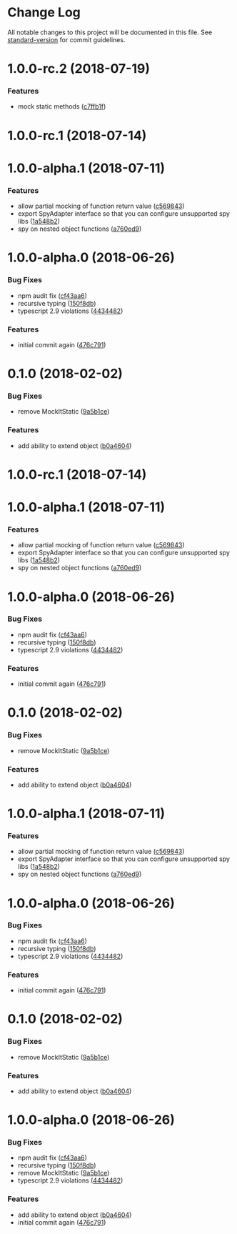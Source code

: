 # Change Log

All notable changes to this project will be documented in this file. See [standard-version](https://github.com/conventional-changelog/standard-version) for commit guidelines.

<a name="1.0.0-rc.2"></a>
# 1.0.0-rc.2 (2018-07-19)


### Features

* mock static methods ([c7ffb1f](https://github.com/ike18t/ts-mockery/commit/c7ffb1f))



<a name="1.0.0-rc.1"></a>
# 1.0.0-rc.1 (2018-07-14)



<a name="1.0.0-alpha.1"></a>
# 1.0.0-alpha.1 (2018-07-11)


### Features

* allow partial mocking of function return value ([c569843](https://github.com/ike18t/ts-mockery/commit/c569843))
* export SpyAdapter interface so that you can configure unsupported spy libs ([1a548b2](https://github.com/ike18t/ts-mockery/commit/1a548b2))
* spy on nested object functions ([a760ed9](https://github.com/ike18t/ts-mockery/commit/a760ed9))



<a name="1.0.0-alpha.0"></a>
# 1.0.0-alpha.0 (2018-06-26)


### Bug Fixes

* npm audit fix ([cf43aa6](https://github.com/ike18t/ts-mockery/commit/cf43aa6))
* recursive typing ([150f8db](https://github.com/ike18t/ts-mockery/commit/150f8db))
* typescript 2.9 violations ([4434482](https://github.com/ike18t/ts-mockery/commit/4434482))


### Features

* initial commit again ([476c791](https://github.com/ike18t/ts-mockery/commit/476c791))



<a name="0.1.0"></a>
# 0.1.0 (2018-02-02)


### Bug Fixes

* remove MockItStatic ([9a5b1ce](https://github.com/ike18t/ts-mockery/commit/9a5b1ce))


### Features

* add ability to extend object ([b0a4604](https://github.com/ike18t/ts-mockery/commit/b0a4604))



<a name="1.0.0-rc.1"></a>
# 1.0.0-rc.1 (2018-07-14)



<a name="1.0.0-alpha.1"></a>
# 1.0.0-alpha.1 (2018-07-11)


### Features

* allow partial mocking of function return value ([c569843](https://github.com/ike18t/ts-mockery/commit/c569843))
* export SpyAdapter interface so that you can configure unsupported spy libs ([1a548b2](https://github.com/ike18t/ts-mockery/commit/1a548b2))
* spy on nested object functions ([a760ed9](https://github.com/ike18t/ts-mockery/commit/a760ed9))



<a name="1.0.0-alpha.0"></a>
# 1.0.0-alpha.0 (2018-06-26)


### Bug Fixes

* npm audit fix ([cf43aa6](https://github.com/ike18t/ts-mockery/commit/cf43aa6))
* recursive typing ([150f8db](https://github.com/ike18t/ts-mockery/commit/150f8db))
* typescript 2.9 violations ([4434482](https://github.com/ike18t/ts-mockery/commit/4434482))


### Features

* initial commit again ([476c791](https://github.com/ike18t/ts-mockery/commit/476c791))



<a name="0.1.0"></a>
# 0.1.0 (2018-02-02)


### Bug Fixes

* remove MockItStatic ([9a5b1ce](https://github.com/ike18t/ts-mockery/commit/9a5b1ce))


### Features

* add ability to extend object ([b0a4604](https://github.com/ike18t/ts-mockery/commit/b0a4604))



<a name="1.0.0-alpha.1"></a>
# 1.0.0-alpha.1 (2018-07-11)


### Features

* allow partial mocking of function return value ([c569843](https://github.com/ike18t/ts-mockery/commit/c569843))
* export SpyAdapter interface so that you can configure unsupported spy libs ([1a548b2](https://github.com/ike18t/ts-mockery/commit/1a548b2))
* spy on nested object functions ([a760ed9](https://github.com/ike18t/ts-mockery/commit/a760ed9))



<a name="1.0.0-alpha.0"></a>
# 1.0.0-alpha.0 (2018-06-26)


### Bug Fixes

* npm audit fix ([cf43aa6](https://github.com/ike18t/ts-mockery/commit/cf43aa6))
* recursive typing ([150f8db](https://github.com/ike18t/ts-mockery/commit/150f8db))
* typescript 2.9 violations ([4434482](https://github.com/ike18t/ts-mockery/commit/4434482))


### Features

* initial commit again ([476c791](https://github.com/ike18t/ts-mockery/commit/476c791))



<a name="0.1.0"></a>
# 0.1.0 (2018-02-02)


### Bug Fixes

* remove MockItStatic ([9a5b1ce](https://github.com/ike18t/ts-mockery/commit/9a5b1ce))


### Features

* add ability to extend object ([b0a4604](https://github.com/ike18t/ts-mockery/commit/b0a4604))



<a name="1.0.0-alpha.0"></a>
# 1.0.0-alpha.0 (2018-06-26)


### Bug Fixes

* npm audit fix ([cf43aa6](https://github.com/ike18t/ts-mockery/commit/cf43aa6))
* recursive typing ([150f8db](https://github.com/ike18t/ts-mockery/commit/150f8db))
* remove MockItStatic ([9a5b1ce](https://github.com/ike18t/ts-mockery/commit/9a5b1ce))
* typescript 2.9 violations ([4434482](https://github.com/ike18t/ts-mockery/commit/4434482))


### Features

* add ability to extend object ([b0a4604](https://github.com/ike18t/ts-mockery/commit/b0a4604))
* initial commit again ([476c791](https://github.com/ike18t/ts-mockery/commit/476c791))
